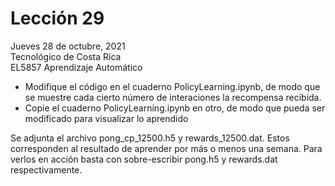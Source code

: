 # Lección 29

Jueves 28 de octubre, 2021 <br/>
Tecnológico de Costa Rica <br/>
EL5857 Aprendizaje Automático

- Modifique el código en el cuaderno PolicyLearning.ipynb, de modo que se muestre cada cierto número de interaciones la recompensa recibida.
- Copie el cuaderno PolicyLearning.ipynb en otro, de modo que pueda ser modificado para visualizar lo aprendido

Se adjunta el archivo pong_cp_12500.h5 y rewards_12500.dat.  Estos corresponden al resultado de aprender por más o menos una semana.  Para verlos en acción basta con sobre-escribir pong.h5 y rewards.dat respectivamente.

